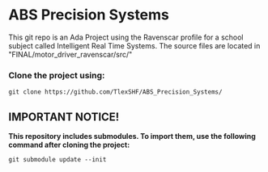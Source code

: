 # ABS Precision Systems
This git repo is an Ada Project using the Ravenscar profile for a school subject called Intelligent Real Time Systems.
The source files are located in "FINAL/motor_driver_ravenscar/src/"

### Clone the project using:
```git
git clone https://github.com/TlexSHF/ABS_Precision_Systems/
```

## IMPORTANT NOTICE!
**This repository includes submodules. To import them, use the following command after cloning the project:**

```git
git submodule update --init
```
